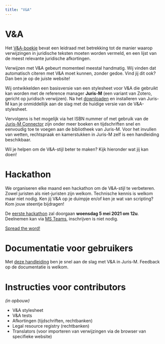 ```yaml
---
title: "V&A"
---     
```


# V&A

Het [V&A-boekje](https://www.verwijzingen-en-afkortingen.be) bevat een leidraad met betrekking tot de manier waarop verwijzingen in juridische teksten moeten worden vermeld, en een lijst van de meest relevante juridische afkortingen.

Verwijzen met V&A gebeurt momenteel meestal handmatig. Wij vinden dat automatisch citeren met V&A moet kunnen, zonder gedoe. Vind jij dit ook? Dan ben je op de juiste website!

Wij ontwikkelden een basisversie van een stylesheet voor V&A die gebruikt kan worden met de reference manager **Juris-M** (een variant van Zotero, gericht op juridisch verwijzen). Na het [downloaden](https://juris-m.github.io/release/) en installeren van Juris-M kan je onmiddellijk aan de slag met de huidige versie van de V&A-stylesheet.

Vervolgens is het mogelijk via het ISBN nummer of met gebruik van de [Juris-M Connector](https://juris-m.github.io/downloads) zijn onder meer boeken en tijdschriften snel en eenvoudig toe te voegen aan de bibliotheek van Juris-M. Voor het invullen van wetten, rechtspraak en kamerstukken in Juris-M zelf is een handleiding beschikbaar.

Wil je helpen om de V&A-stijl beter te maken? Kijk hieronder wat jij kan doen!

# Hackathon

We organiseren elke maand een hackathon om de V&A-stijl te verbeteren. Zowel juristen als niet-juristen zijn welkom. Technische kennis is welkom maar niet nodig. Ken jij V&A op je duimpje en/of ken je wat van scripting? Kom jouw steentje bijdragen!

De [eerste hackathon](https://v-a-collaboration.github.io/v-en-a/docs/pages/hackathon.md) zal doorgaan **woensdag 5 mei 2021 om 12u**. Deelnemen kan via [MS Teams](https://teams.microsoft.com/l/meetup-join/19%3ameeting_ZGYwY2MxMWItMzczOS00ZmMyLTk3NzUtOTU4MjBmNzkwYzBm%40thread.v2/0?context=%7b%22Tid%22%3a%223973589b-9e40-4eb5-800e-b0b6383d1621%22%2c%22Oid%22%3a%228169e633-6dfd-45c3-828d-13ef4b5e7e95%22%7d), inschrijven is niet nodig. 

[Spread the word!](https://twitter.com/rbibkuleuven/status/1384828291367030786)

# Documentatie voor gebruikers

Met [deze handleiding](https://v-a-collaboration.github.io/v-en-a/docs/pages/handleiding.md) ben je snel aan de slag met V&A in Juris-M. Feedback op de documentatie is welkom.

# Instructies voor contributors
*(in opbouw)*

- V&A stylesheet
- V&A tests
- Afkortingen (tijdschriften, rechtbanken)
- Legal resource registry (rechtbanken)
- Translators (voor importeren van verwijzingen via de browser van specifieke website)
